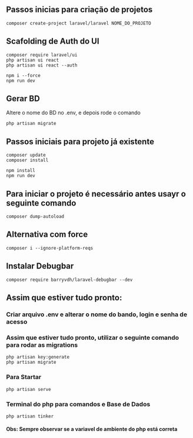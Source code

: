 ## Passos inicias para criação de projetos

    composer create-project laravel/laravel NOME_DO_PROJETO

## Scafolding de Auth do UI

    composer require laravel/ui  
    php artisan ui react
    php artisan ui react --auth   

    npm i --force
    npm run dev

## Gerar BD

Altere o nome do BD no .env, e depois rode o comando

    php artisan migrate

## Passos iniciais para projeto já existente

    composer update
    composer install
    
    npm install
    npm run dev

## Para iniciar o projeto é necessário antes usayr o seguinte comando 

    composer dump-autoload

## Alternativa com force

    composer i --ignore-platform-reqs

## Instalar Debugbar

    composer require barryvdh/laravel-debugbar --dev

## Assim que estiver tudo pronto:
### Criar arquivo .env e alterar o nome do bando, login e senha de acesso
### Assim que estiver tudo pronto, utilizar o seguinte comando para rodar as migrations

    php artisan key:generate
    php artisan migrate

### Para Startar

    php artisan serve

### Terminal do php para comandos e Base de Dados

    php artisan tinker


#### Obs: Sempre observar se a variavel de ambiente do php está correta